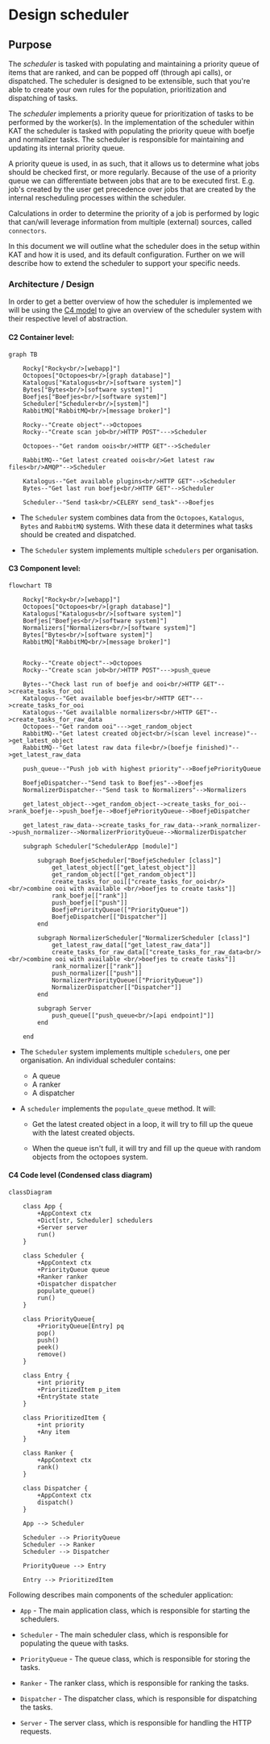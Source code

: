 # Design scheduler

## Purpose

The *scheduler* is tasked with populating and maintaining a priority queue of
items that are ranked, and can be popped off (through api calls), or dispatched.
The scheduler is designed to be extensible, such that you're able to create
your own rules for the population, prioritization and dispatching of tasks.

The *scheduler* implements a priority queue for prioritization of tasks to be
performed by the worker(s). In the implementation of the scheduler within KAT
the scheduler is tasked with populating the priority queue with boefje and
normalizer tasks. The scheduler is responsible for maintaining and updating
its internal priority queue.

A priority queue is used, in as such, that it allows us to determine what jobs
should be checked first, or more regularly. Because of the use of a priority
queue we can differentiate between jobs that are to be executed first. E.g.
job's created by the user get precedence over jobs that are created by the
internal rescheduling processes within the scheduler.

Calculations in order to determine the priority of a job is performed by logic
that can/will leverage information from multiple (external) sources, called
`connectors`.

In this document we will outline what the scheduler does in the setup within
KAT and how it is used, and its default configuration. Further on we will
describe how to extend the scheduler to support your specific needs.

### Architecture / Design

In order to get a better overview of how the scheduler is implemented we will
be using the [C4 model](https://c4model.com/) to give an overview of the
scheduler system with their respective level of abstraction.

#### C2 Container level:

```mermaid
graph TB
    
    Rocky["Rocky<br/>[webapp]"]
    Octopoes["Octopoes<br/>[graph database]"]
    Katalogus["Katalogus<br/>[software system]"]
    Bytes["Bytes<br/>[software system]"]
    Boefjes["Boefjes<br/>[software system]"]
    Scheduler["Scheduler<br/>[system]"]
    RabbitMQ["RabbitMQ<br/>[message broker]"]

    Rocky--"Create object"-->Octopoes
    Rocky--"Create scan job<br/>HTTP POST"--->Scheduler

    Octopoes--"Get random oois<br/>HTTP GET"-->Scheduler

    RabbitMQ--"Get latest created oois<br/>Get latest raw files<br/>AMQP"-->Scheduler

    Katalogus--"Get available plugins<br/>HTTP GET"-->Scheduler
    Bytes--"Get last run boefje<br/>HTTP GET"-->Scheduler

    Scheduler--"Send task<br/>CELERY send_task"-->Boefjes
```

* The `Scheduler` system combines data from the `Octopoes`, `Katalogus`, `Bytes` and
  `RabbitMQ` systems. With these data it determines what tasks should be
  created and dispatched.

* The `Scheduler` system implements multiple `schedulers` per organisation.

#### C3 Component level:

```mermaid
flowchart TB
    
    Rocky["Rocky<br/>[webapp]"]
    Octopoes["Octopoes<br/>[graph database]"]
    Katalogus["Katalogus<br/>[software system]"]
    Boefjes["Boefjes<br/>[software system]"]
    Normalizers["Normalizers<br/>[software system]"]
    Bytes["Bytes<br/>[software system]"]
    RabbitMQ["RabbitMQ<br/>[message broker]"]


    Rocky--"Create object"-->Octopoes
    Rocky--"Create scan job<br/>HTTP POST"--->push_queue
    
    Bytes--"Check last run of boefje and ooi<br/>HTTP GET"-->create_tasks_for_ooi
    Katalogus--"Get available boefjes<br/>HTTP GET"--->create_tasks_for_ooi
    Katalogus--"Get availalble normalizers<br/>HTTP GET"-->create_tasks_for_raw_data
    Octopoes--"Get random ooi"--->get_random_object
    RabbitMQ--"Get latest created object<br/>(scan level increase)"-->get_latest_object
    RabbitMQ--"Get latest raw data file<br/>(boefje finished)"-->get_latest_raw_data

    push_queue--"Push job with highest priority"-->BoefjePriorityQueue

    BoefjeDispatcher--"Send task to Boefjes"-->Boefjes
    NormalizerDispatcher--"Send task to Normalizers"-->Normalizers

    get_latest_object-->get_random_object-->create_tasks_for_ooi-->rank_boefje-->push_boefje-->BoefjePriorityQueue-->BoefjeDispatcher

    get_latest_raw_data-->create_tasks_for_raw_data-->rank_normalizer-->push_normalizer-->NormalizerPriorityQueue-->NormalizerDispatcher

    subgraph Scheduler["SchedulerApp [module]"]

        subgraph BoefjeScheduler["BoefjeScheduler [class]"]
            get_latest_object[["get_latest_object"]]
            get_random_object[["get_random_object"]]
            create_tasks_for_ooi[["create_tasks_for_ooi<br/><br/>combine ooi with available <br/>boefjes to create tasks"]]
            rank_boefje[["rank"]]
            push_boefje[["push"]]
            BoefjePriorityQueue(["PriorityQueue"])
            BoefjeDispatcher[["Dispatcher"]]
        end

        subgraph NormalizerScheduler["NormalizerScheduler [class]"]
            get_latest_raw_data[["get_latest_raw_data"]]
            create_tasks_for_raw_data[["create_tasks_for_raw_data<br/><br/>combine ooi with available <br/>boefjes to create tasks"]]
            rank_normalizer[["rank"]]
            push_normalizer[["push"]]
            NormalizerPriorityQueue(["PriorityQueue"])
            NormalizerDispatcher[["Dispatcher"]]
        end

        subgraph Server
            push_queue[["push_queue<br/>[api endpoint]"]]
        end

    end

```

* The `Scheduler` system implements multiple `schedulers`, one per
  organisation. An individual scheduler contains:

  - A queue
  - A ranker
  - A dispatcher

* A `scheduler` implements the `populate_queue` method. It will:

  - Get the latest created object in a loop, it will try to fill up the queue
    with the latest created objects.

  - When the queue isn't full, it will try and fill up the queue with random
    objects from the octopoes system.

#### C4 Code level (Condensed class diagram)

```mermaid
classDiagram

    class App {
        +AppContext ctx
        +Dict[str, Scheduler] schedulers
        +Server server
        run()
    }

    class Scheduler {
        +AppContext ctx
        +PriorityQueue queue
        +Ranker ranker
        +Dispatcher dispatcher
        populate_queue()
        run()
    }

    class PriorityQueue{
        +PriorityQueue[Entry] pq
        pop()
        push()
        peek()
        remove()
    }

    class Entry {
        +int priority
        +PrioritizedItem p_item
        +EntryState state
    }

    class PrioritizedItem {
        +int priority
        +Any item
    }

    class Ranker {
        +AppContext ctx
        rank()
    }

    class Dispatcher {
        +AppContext ctx
        dispatch()
    }

    App --> Scheduler

    Scheduler --> PriorityQueue
    Scheduler --> Ranker
    Scheduler --> Dispatcher

    PriorityQueue --> Entry

    Entry --> PrioritizedItem
```

Following describes main components of the scheduler application:

* `App` - The main application class, which is responsible for starting the
  schedulers.

* `Scheduler` - The main scheduler class, which is responsible for populating
  the queue with tasks.

* `PriorityQueue` - The queue class, which is responsible for storing the
  tasks.

* `Ranker` - The ranker class, which is responsible for ranking the tasks.

* `Dispatcher` - The dispatcher class, which is responsible for dispatching
  the tasks.

* `Server` - The server class, which is responsible for handling the HTTP
  requests.
